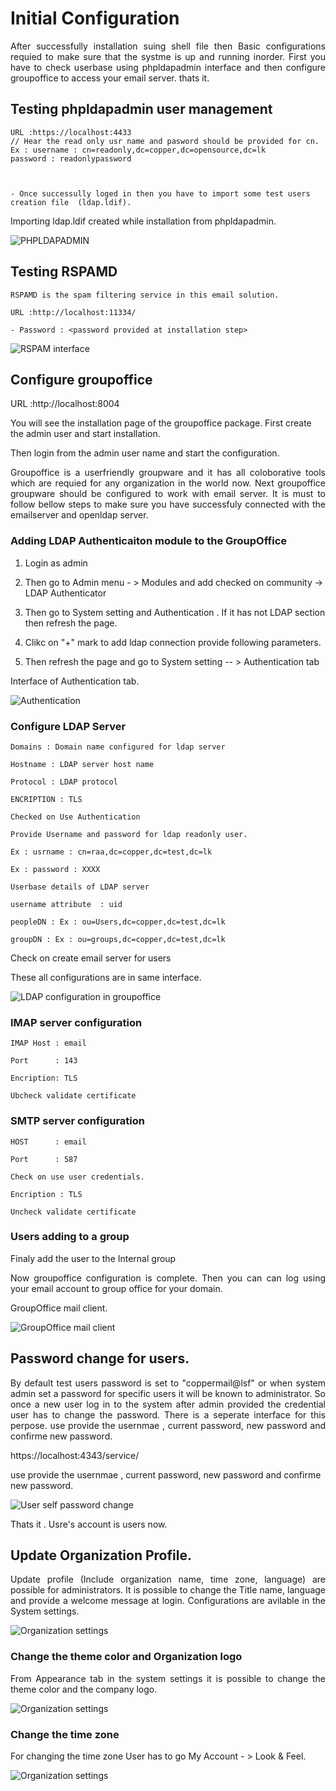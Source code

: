 # Initial Configuration

<p align="justify">
After successfully installation suing shell file then Basic configurations requied to make sure that the systme is up and running inorder. First you have to check userbase using phpldapadmin interface and then configure groupoffice to access your email server. thats it.
</p>



## Testing phpldapadmin user management


    URL :https://localhost:4433
    // Hear the read only usr name and pasword should be provided for cn.
    Ex : username : cn=readonly,dc=copper,dc=opensource,dc=lk
    password : readonlypassword

   

    - Once successully loged in then you have to import some test users creation file  (ldap.ldif).

Importing ldap.ldif created while installation from phpldapadmin.

![PHPLDAPADMIN ](../images/configuration/phpldap.png)

## Testing RSPAMD

    RSPAMD is the spam filtering service in this email solution.

    URL :http://localhost:11334/

    - Password : <password provided at installation step>

![RSPAM interface ](../images/configuration/rspam.png)

    

## Configure groupoffice

URL :http://localhost:8004

You will see the installation page of the groupoffice package.
First create the admin user and start installation.

Then login from the admin user name and start the configuration.


<p align="justify">
Groupoffice is a userfriendly groupware and it has all coloborative tools which are requied for any organization in the world now. Next groupoffice groupware should be configured to work with email server.
It is must to follow bellow steps to make sure you have successfuly connected with the emailserver and openldap server.

</p>

### Adding LDAP Authenticaiton module to the GroupOffice

1. Login as admin

2. Then go to Admin menu - > Modules  and add checked on community -> LDAP Authenticator

3. Then go to System setting and Authentication . If it has not LDAP section then refresh the page.

4. Clikc on "+" mark to add ldap connection provide following parameters.

5. Then refresh the page and go to System setting -- > Authentication tab

Interface of Authentication tab.

 ![Authentication](../images/configuration/ldap1.png)


### Configure LDAP Server

    Domains : Domain name configured for ldap server

    Hostname : LDAP server host name

    Protocol : LDAP protocol

    ENCRIPTION : TLS

    Checked on Use Authentication

    Provide Username and password for ldap readonly user.

    Ex : usrname : cn=raa,dc=copper,dc=test,dc=lk

    Ex : password : XXXX

    Userbase details of LDAP server

    username attribute  : uid

    peopleDN : Ex : ou=Users,dc=copper,dc=test,dc=lk

    groupDN : Ex : ou=groups,dc=copper,dc=test,dc=lk

Check on create email server for users

These all configurations are in same interface.

![LDAP configuration in groupoffice ](../images/configuration/ldap2.png)

### IMAP server configuration

    IMAP Host : email

    Port      : 143

    Encription: TLS

    Ubcheck validate certificate

### SMTP server configuration

    HOST      : email

    Port      : 587

    Check on use user credentials.

    Encription : TLS

    Uncheck validate certificate

### Users adding to a group

Finaly add the user to the Internal group

<p align="justify">
Now groupoffice configuration is complete. Then you can can log using your email account to group office for your domain. 
</p>

GroupOffice mail client.

![GroupOffice mail client](../images/configuration/mail.png)

## Password change for users.

<p align="justify">
By default test users password is set to "coppermail@lsf" or when system admin set a password for specific users it will be known to administrator. So once a new user log in to the system after admin
provided the credential user has to change the password. There is a seperate interface for this perpose.
use provide the usernmae , current password, new password and confirme new password.
</p>

https://localhost:4343/service/


use provide the usernmae , current password, new password and confirme new password.

 ![User self password change](../images/configuration/password.png)

Thats it . Usre's account is users now.

        
## Update Organization Profile.
<p align="justify">
Update profile (Include organization name, time zone, language) are possible for administrators. It is possible to change the Title name, language and provide a welcome message at login. Configurations are avilable in the System settings.

</p>

![Organization settings](images/configuration/orgname.png)

### Change the theme color and Organization logo

<p align="justify">
From Appearance tab in the system settings it is possible to change the theme color and the company logo.
</p>

![Organization settings](images/configuration/orglogo.png)

### Change the time zone

<p align="justify">
For changing the time zone User has to go My Account - > Look & Feel.
</p>

![Organization settings](images/configuration/orgtime.png)